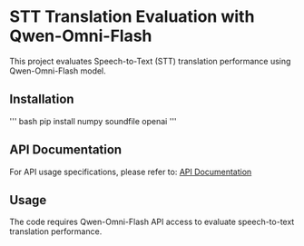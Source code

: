 # STT Translation Evaluation with Qwen-Omni-Flash

This project evaluates Speech-to-Text (STT) translation performance using Qwen-Omni-Flash model.

## Installation
'''
bash
pip install numpy soundfile openai
'''

## API Documentation
For API usage specifications, please refer to: [API Documentation](https://bailian.console.aliyun.com/?tab=api#/api/?type=model&url=2803795)

## Usage
The code requires Qwen-Omni-Flash API access to evaluate speech-to-text translation performance.